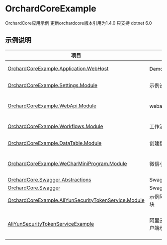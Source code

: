 # OrchardCoreExample

OrchardCore应用示例 更新orchardcore版本引用为1.4.0 只支持 dotnet 6.0

## 示例说明

| 项目 | 说明 |  功能说明
|--------|--------|----|
|[OrchardCoreExample.Application.WebHost](src/Applications/OrchardCoreExample.Application.WebHost)						|Demo宿主|  主项目,设置了降低密码难度
|[OrchardCoreExample.Settings.Module](src/Modules/OrchardCoreExample.Settings.Module)		|示例设置模块| 包含权限,导航,设置功能演示
|[OrchardCoreExample.WebApi.Module](src/Modules/OrchardCoreExample.WebApi.Module)		|webapi示例模块|包含权限,webapi配合openid授权验证,Swagger实现
|[OrchardCoreExample.Workflows.Module](src/Modules/OrchardCoreExample.Workflows.Module)		|工作流示例模块|包含工作流事件,任务,通过api触发
|[OrchardCoreExample.DataTable.Module](src/Modules/OrchardCoreExample.DataTable.Module)		|创建数据表|包含自定义表的创建,以及数据管理
|[OrchardCoreExample.WeCharMiniProgram.Module](src/Modules/OrchardCoreExample.WeCharMiniProgram.Module)		|微信小程序后端实现|包含用户信息授权,解密手机号等,加入了OpenId权限
|[OrchardCore.Swagger.Abstractions](src/Modules/OrchardCore.Swagger.Abstractions)		|Swagger.Abstractions|Swagger.Abstractions
|[OrchardCore.Swagger](src/Modules/OrchardCore.Swagger)		|Swagger|Swagger
|[OrchardCoreExample.AliYunSecurityTokenService.Module](src/Modules/OrchardCoreExample.AliYunSecurityTokenService.Module)		|示例阿里云STS授权模块|示例阿里云STS授权
|[AliYunSecurityTokenServiceExample](Examples/AliYunSecurityTokenServiceExample)		|阿里云STS授权模块客户端示例|示例使用OrchardCodeOpenId授权,获取阿里云STS授权

